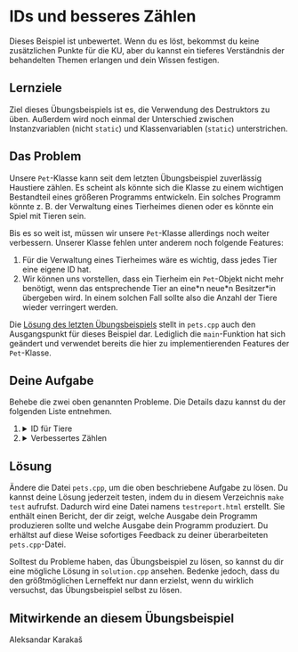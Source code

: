 # IDs und besseres Zählen

Dieses Beispiel ist unbewertet. Wenn du es löst, bekommst du keine zusätzlichen Punkte für die KU, aber du kannst ein tieferes Verständnis der behandelten Themen erlangen und dein Wissen festigen.

## Lernziele

Ziel dieses Übungsbeispiels ist es, die Verwendung des Destruktors zu üben. Außerdem wird noch einmal der Unterschied zwischen Instanzvariablen (nicht `static`) und Klassenvariablen (`static`) unterstrichen.

## Das Problem

Unsere `Pet`-Klasse kann seit dem letzten Übungsbeispiel zuverlässig Haustiere zählen. Es scheint als könnte sich die Klasse zu einem wichtigen Bestandteil eines größeren Programms entwickeln. Ein solches Programm könnte z. B. der Verwaltung eines Tierheimes dienen oder es könnte ein Spiel mit Tieren sein.

Bis es so weit ist, müssen wir unsere `Pet`-Klasse allerdings noch weiter verbessern. Unserer Klasse fehlen unter anderem noch folgende Features:

1. Für die Verwaltung eines Tierheimes wäre es wichtig, dass jedes Tier eine eigene ID hat.
2. Wir können uns vorstellen, dass ein Tierheim ein `Pet`-Objekt nicht mehr benötigt, wenn das entsprechende Tier an eine\*n neue\*n Besitzer\*in übergeben wird. In einem solchen Fall sollte also die Anzahl der Tiere wieder verringert werden.

Die [Lösung des letzten Übungsbeispiels](Semester%2002/OOP1/pr0jects/cpp-exercises/week_3/pets_8_copy_constructor/solution.cpp) stellt in `pets.cpp` auch den Ausgangspunkt für dieses Beispiel dar. Lediglich die `main`-Funktion hat sich geändert und verwendet bereits die hier zu implementierenden Features der `Pet`-Klasse.

## Deine Aufgabe

Behebe die zwei oben genannten Probleme. Die Details dazu kannst du der folgenden Liste entnehmen.

1. <details>
   <summary>ID für Tiere</summary>

   Gib jedem Tier eine eindeutige ID. Diese soll ein privates `unsigned` Attribut sein, welches du `id_` nennen kannst. Das erste erzeugte Haustier soll die ID 0 bekommen, das zweite Haustier soll die ID 1 bekommen, und so weiter.

   **Beachte:** Diese Membervariable ist eine _Instanzvariable_ (nicht `static`), weil jedes Haustier-Objekt seine eigene ID hat.

   Für die ID soll es eine öffentliche Getter-Methode namens `getId` geben.

   **Beachte:** Eine bestimmte ID soll höchstens ein Mal verwendet werden. Die ID eines Haustiers soll auch im Falle des Destruktoraufrufs nicht später an ein anderes `Pet`-Objekt vergeben werden.

   **Beachte:** Wir machen uns in diesem Beispiel keine Gedanken darüber, dass so viele `Pet`-Objekte erstellt werden könnten, dass deren Anzahl die Anzahl unterschiedlicher `unsigned`-Werte übersteigt.
   </details>
2. <details>
   <summary>Verbessertes Zählen</summary>

   Bisher haben wir bei der Erzeugung eines Haustiers die Klassenvariable `number_of_pets_` um eins erhöht. Damit haben wir stets die Anzahl der bisher erstellten `Pet`-Objekte gekannt.

   Wir möchten allerdings nicht nur wissen, wie viele Haustiere erzeugt wurden, sondern auch, wie viele `Pet`-Objekte es *aktuell* gibt. Diese Zahl soll gleich wie `number_of_pets_` bei der Haustier-Erzeugung um eins erhöht werden. Allerdings soll dieser Wert beim Destruktoraufruf eines `Pet`-Objekts um eins verringert werden. Erstelle dazu eine zweite Klassenvariable namens `current_number_of_pets`, welche in Konstruktoren um eins erhöht und im Destruktor um eins verringert wird.

   **Beachte:** Diese Membervariable ist eine _Klassenvariable_ (`static`), weil sie für die gesamte `Pet`-Klasse gilt und sich nicht von Objekt zu Objekt unterscheiden soll.

   Erstelle auch eine Klassenmethode namens `getCurrentNumberOfPets`, welche den Wert von <code>current_number_of_pets</code> zurückgibt.

   Damit die Nutzer\*innen der Haustier-Klasse `number_of_pets_` nicht mit `current_number_of_pets` verwechseln, benennen wir `number_of_pets_` in `cumulative_number_of_pets_` um. Der entsprechende Getter soll analog dazu nun `getCumulativeNumberOfPets` heißen.

   **Tipp:** Um besser zu erkennen, wann der Destruktor eines Haustier-Objekts aufgerufen wird, kannst du im Destruktor eine Ausgabe veranlassen. Zum Beispiel könntest du im Destruktor die Zeile

   ```cpp
   cout << "bye bye" << endl;
   ```

   einfügen. Kommentiere diese Zeile jedoch wieder aus, bevor du wie [unten](#lösung) beschrieben testest, denn im Referenzoutput fehlt diese Ausgabe.
   </details>

## Lösung

Ändere die Datei `pets.cpp`, um die oben beschriebene Aufgabe zu lösen. Du kannst deine Lösung jederzeit testen, indem du in diesem Verzeichnis `make test` aufrufst. Dadurch wird eine Datei namens `testreport.html` erstellt. Sie enthält einen Bericht, der dir zeigt, welche Ausgabe dein Programm produzieren sollte und welche Ausgabe dein Programm produziert. Du erhältst auf diese Weise sofortiges Feedback zu deiner überarbeiteten `pets.cpp`-Datei.

Solltest du Probleme haben, das Übungsbeispiel zu lösen, so kannst du dir eine mögliche Lösung in `solution.cpp` ansehen. Bedenke jedoch, dass du den größtmöglichen Lerneffekt nur dann erzielst, wenn du wirklich versuchst, das Übungsbeispiel selbst zu lösen.

## Mitwirkende an diesem Übungsbeispiel

Aleksandar Karakaš

